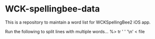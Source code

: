 # WCK-spellingbee-data

This is a repository to maintain a word list for WCKSpellingBee2 iOS app.

Run the following to split lines with multiple words...
%> tr ' ' '\n' < file
